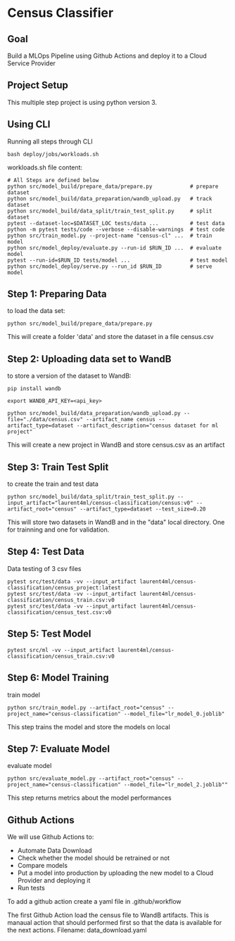# Census Classifier

## Goal
Build a MLOps Pipeline using Github Actions and deploy it to a Cloud Service Provider

## Project Setup
This multiple step project is using python version 3.

## Using CLI
Running all steps through CLI
```
bash deploy/jobs/workloads.sh
```
workloads.sh file content:
```
# All Steps are defined below
python src/model_build/prepare_data/prepare.py            # prepare dataset
python src/model_build/data_preparation/wandb_upload.py   # track dataset
python src/model_build/data_split/train_test_split.py     # split dataset
pytest --dataset-loc=$DATASET_LOC tests/data ...          # test data
python -m pytest tests/code --verbose --disable-warnings  # test code
python src/train_model.py --project-name "census-cl" ...  # train model
python src/model_deploy/evaluate.py --run-id $RUN_ID ...  # evaluate model
pytest --run-id=$RUN_ID tests/model ...                   # test model
python src/model_deploy/serve.py --run_id $RUN_ID         # serve model
```

## Step 1: Preparing Data
to load the data set:
```
python src/model_build/prepare_data/prepare.py
```

This will create a folder 'data' and store the dataset in a file census.csv

## Step 2: Uploading data set to WandB
to store a version of the dataset to WandB:
```
pip install wandb

export WANDB_API_KEY=<api_key>

python src/model_build/data_preparation/wandb_upload.py --file="./data/census.csv" --artifact_name census --artifact_type=dataset --artifact_description="census dataset for ml project"
```

This will create a new project in WandB and store census.csv as an artifact

## Step 3: Train Test Split
to create the train and test data
```
python src/model_build/data_split/train_test_split.py --input_artifact="laurent4ml/census-classification/census:v0" --artifact_root="census" --artifact_type=dataset --test_size=0.20
```

This will store two datasets in WandB and in the "data" local directory. One for trainning and one for validation.

## Step 4: Test Data
Data testing of 3 csv files
```
pytest src/test/data -vv --input_artifact laurent4ml/census-classification/census_project:latest
pytest src/test/data -vv --input_artifact laurent4ml/census-classification/census_train.csv:v0
pytest src/test/data -vv --input_artifact laurent4ml/census-classification/census_test.csv:v0
```

## Step 5: Test Model
```
pytest src/ml -vv --input_artifact laurent4ml/census-classification/census_train.csv:v0
```

## Step 6: Model Training
train model
```
python src/train_model.py --artifact_root="census" --project_name="census-classification" --model_file="lr_model_0.joblib"
```
This step trains the model and store the models on local

## Step 7: Evaluate Model
evaluate model
```
python src/evaluate_model.py --artifact_root="census" --project_name="census-classification" --model_file="lr_model_2.joblib""
```
This step returns metrics about the model performances

## Github Actions

We will use Github Actions to:
- Automate Data Download
- Check whether the model should be retrained or not
- Compare models
- Put a model into production by uploading the new model to a Cloud Provider and deploying it
- Run tests

To add a github action create a yaml file in .github/workflow

The first Github Action load the census file to WandB artifacts. This is manaual action that should performed first so that the data is available for the next actions.
Filename: data_download.yaml
